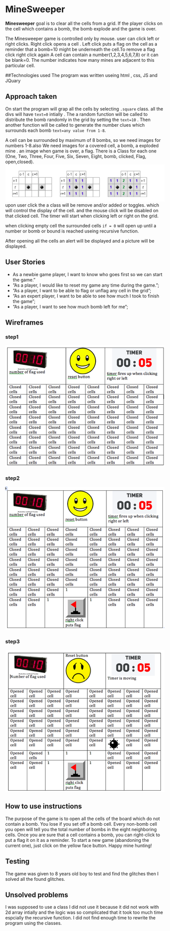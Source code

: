 # MineSweeper

**Minesweeper** goal is to clear all the cells from a grid. If the player clicks on the cell which contains a bomb, the bomb explode and the game is over.

The Minesweeper game is controlled only by mouse. user can click left or right clicks. Right click opens a cell . Left click puts a flag on the cell as a reminder that a bomb=10 might be underneath the cell.To remove a flag click right click again 
A cell can contain a number(1,2,3,4,5,6,7,8) or it can be blank=0. The number indicates how many mines are adjacent to this particular cell. 

##Technologies used
The program was written useing html , css, JS and JQuary 

## Approach taken
On start the program will grap all the cells by selecting `.square` class. all the divs will have `text=0` intially . The a random function will be called to distribute the bomb randomly in the grid by setting the `text=10` . Then another function will be called to generate the number clues which surrounds each bomb `text=any value from 1-8`.

A cell can be surrounded by maximum of 8 bombs, so we need images for numbers  1-8.also  We need images for a covered cell, a bomb, a exploded mine . an image when game is over, a flag. There is a Class for each one (One, Two, Three, Four, Five, Six, Seven, Eight, bomb, clicked, Flag, open,closed).
![MacDown Screenshot](images/CLUE.PNG)
upon user click the a class will be remove and/or added or toggles. which will control the display of the cell. and the mouse click will be disabled on that clicked cell. The timer will start when clicking left or right on the grid.

when clicking empty cell the surrounded cells `if = 0` will open up until a number or bomb or bound is reached useing recursive function.

After opening all the cells an alert will be displayed and a picture will be displayed.

## User Stories

* As a newbie game player, I want to know who goes first so we can start the game.”
* ”As a player, I would like to reset my game any time
during the game.”;
* ”As a player, I want to be able to flag or unflag any cell in the grid”;
* ”As an expert player, I want to be able to see how much I took to finish the game”;
* ”As a player, I want to see how much bomb left for me”;


## Wireframes
### step1
![MacDown Screenshot](images/step1.png)

### step2
![MacDown Screenshot](images/step2.png)

### step3
![MacDown Screenshot](images/step3.png)


## How to use instructions
The purpose of the game is to open all the cells of the board which do not contain a bomb. You lose if you set off a bomb cell.
Every non-bomb cell you open will tell you the total number of bombs in the eight neighboring cells. Once you are sure that a cell contains a bomb, you can right-click to put a flag it on it as a reminder.
To start a new game (abandoning the current one), just click on the yellow face button.
Happy mine hunting!

## Testing
The game was given to 8 years old boy to test and find the glitches then I solved all the found glitches. 

## Unsolved problems
I was supposed to use a class I did not use it because it did not work with 2d array intially and the logic was so complicated that it took too much time espcially the recursive function. I did not find enough time to rewrite the program using the classes.
